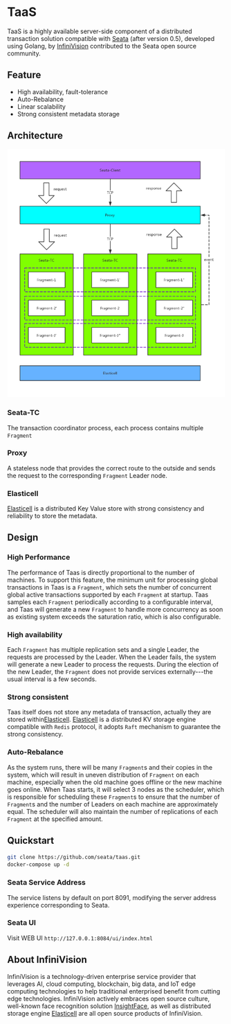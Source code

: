 # TaaS
TaaS is a highly available server-side component of a distributed transaction solution compatible with [Seata](https://github.com/seata/seata) (after version 0.5), developed using Golang, by [InfiniVision](http://infinivision.cn) contributed to the Seata open source community.

## Feature
- High availability, fault-tolerance
- Auto-Rebalance
- Linear scalability
- Strong consistent metadata storage

## Architecture
![](./images/taas.png)

### Seata-TC
The transaction coordinator process, each process contains multiple `Fragment`

### Proxy
A stateless node that provides the correct route to the outside and sends the request to the corresponding `Fragment` Leader node.

### Elasticell
[Elasticell](https://github.com/deepfabric/elasticell) is a distributed Key Value store with strong consistency and reliability to store the metadata.

## Design
### High Performance
The performance of Taas is directly proportional to the number of machines. To support this feature, the minimum unit for processing global transactions in Taas is a `Fragment`, which sets the number of concurrent global active transactions supported by each `Fragment` at startup. Taas samples each `Fragment` periodically according to a configurable interval, and Taas will generate a new `Fragment` to handle more concurrency as soon as existing system exceeds the saturation ratio, which is also configurable.

### High availability
Each `Fragment` has multiple replication sets and a single Leader, the requests are processed by the Leader. When the Leader fails, the system will generate a new Leader to process the requests. During the election of the new Leader, the `Fragment` does not provide services externally---the usual interval is a few seconds.

### Strong consistent
Taas itself does not store any metadata of transaction, actually they are stored within[Elasticell](https://github.com/deepfabric/elasticell). [Elasticell](https://github.com/deepfabric/elasticell) is a distributed KV storage engine compatible with `Redis` protocol, it adopts `Raft` mechanism to guarantee the strong consistency.

### Auto-Rebalance
As the system runs, there will be many `Fragment`s and their copies in the system, which will result in uneven distribution of `Fragment` on each machine, especially when the old machine goes offline or the new machine goes online. When Taas starts, it will select 3 nodes as the scheduler, which is responsible for scheduling these `Fragment`s to ensure that the number of `Fragment`s and the number of Leaders on each machine are approximately equal. The scheduler will also maintain the number of replications of each `Fragment` at the specified amount.

## Quickstart
```bash
git clone https://github.com/seata/taas.git
docker-compose up -d
```

### Seata Service Address
The service listens by default on port 8091, modifying the server address experience corresponding to Seata.

### Seata UI
Visit WEB UI `http://127.0.0.1:8084/ui/index.html`

## About InfiniVision
InfiniVision is a technology-driven enterprise service provider that leverages AI, cloud computing, blockchain, big data, and IoT edge computing technologies to help traditional enterprised benefit from cutting edge technologies. InfiniVision actively embraces open source culture, well-known face recognition solution [InsightFace](https://github.com/deepinsight/insightface), as well as distributed storage engine [Elasticell](https://github.com/deepfabric/elasticell) are all open source products of InfiniVision.


